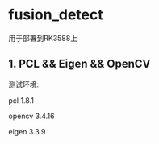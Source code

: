 # fusion_detect

用于部署到RK3588上

## 1. PCL && Eigen && OpenCV
测试环境: 

pcl 1.8.1 

opencv 3.4.16 

eigen 3.3.9